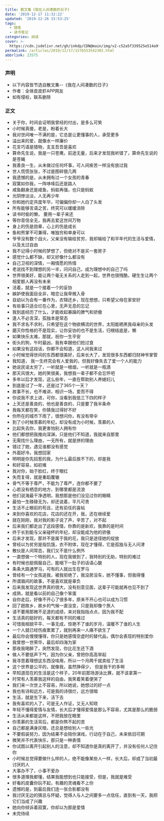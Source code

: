 ```yaml
---
title: 散文集《我在人间凑数的日子》
date: '2019-12-17 11:32:22'
updated: '2019-12-26 15:53:25'
tags:
  - 随笔
  - 读书笔记
categories: 阅读
cover: >-
  https://cdn.jsdelivr.net/gh/inkdp/CDN@main/img/v2-c52a5f339525e514a9f17bd2cda1b8b4_400x224.jpg
permalink: /articles/2019/12/17/1576553542302.html
abbrlink: 23575
---
```

### 声明
* 以下内容皆节选自散文集--《我在人间凑数的日子》
* 作者：全体皮皮虾APP网友
* 如有侵权，联系删除

### 正文
- 关于你，时间会证明我曾经的付出，是多么可笑
- 小时候真傻，老是，盼着长大
- 我对世间唯一不满的是，它总是让更懂事的人，承受更多
- 溢出来的爱，就像水一样廉价
- 花言巧语是猎物，支支吾吾是喜欢
- 算命先生说，我是一只苍鹰，前途无量，后来才发现我听错了，算命先生说的是苍蝇
- 我善良一生，从未做过任何坏事，可人间疾苦一样没有放过我
- 世人慌慌张张，不过是图碎银几两
- 我遗憾的是，从未拥有过一个女孩的青春
- 寂寞如你我，一阵哆嗦后还是路人
- 咸鱼翻身还是咸鱼，蚂蚁再强，也只是蚂蚁
- 光阴惨淡淡，人无再少年
- 你和她约定共度年华，可偏偏你却一人白了头发
- 所有能够言语之苦，终究可以缓缓消除
- 读书时偷的懒， 要用一辈子来还
- 等你音信全无，我再去爱这世间万物
- 身上的伤是勋章，心上的伤是成长
- 鱼和熊掌不可兼得，唯独穷和单身可以
- 爷爷没有数个战火，父亲没有输给贫穷，我却输给了和平年代的生活与爱情，以及太过自由
- 我不记得小时候的梦想了，但绝对不是买一套房子
- 感觉什么都不缺，却又好像什么都没有
- 自己卫视的深情，一厢情愿的热情
- 老说找不到理想的另一半，问问自己，成为理想中的自己了吗
- 世界很美好，能让两个毫无关系的人走到一起，世界也很残酷，硬生生让两个相爱额人再没有未来
- 活着，就是一个接着一个的妥协
- 嫉妒使我面目全非，暗恋让我卑微入骨
- 自幼以为会有一番作为，衣锦还乡，现在想想，只希望父母在家安好
- 有些事只适合烂在心里，无声无息的忘记
- 我到底经历了什么，才能收起暴躁的脾气和骄傲
- 逢人不必言深，孤独本是常态
- 我不求名不求利，只希望在这个物欲横流的世界，太阳能晒黑我母亲的头发
- 磨灭你性格的不是现实，让你妥协的也不是生活，归根结底是，懒
- 如果快乐太难，那就，祝你一生平安
- 街头的狗，午时最凶，我有幸跟他们抢过食
- 如果没有这段话，你都不会知道，这人间我来过
- 小时候觉得世间的东西都很美好，后来长大了，发现很多东西都归财神爷掌管
- 我知道， 我一生终究会有人爱我的，但我好像失去了爱一个人的能力
- 她说民谣太穷了，一听就是一根烟，一听就是一瓶酒
- 那天风很大，她的笑很美，我想我一辈子都不会忘怀吧
- 多年以后才发现，这么些年，一直在帮助别人养媳妇儿
- 到底是过了一年，还是过了365个一天？
- 故事不长，也不难讲，相识一场，爱而不得
- 你说我不求上进，可你，没看到我低三下四的样子
- 上天还是善良的，他也是善良的，只是要了我半条命
- 我每天都在笑，你猜我过得好不好
- 你所在的城市下雨了，很想问你，有没有带伞
- 到了小时候羡慕的年纪，却没有成为小时候，羡慕的人
- 比起失去你，我更害怕别人拥有你
- 他们都想把我推向深渊，只是他们不知道，我就来自那里
- 无需找什么理由，一无所有，就是拼的理由
- 错过了她，遇见谁都没有感觉
- 外面好冷，我想回家
- 明明是你先招惹的我，为什么最后放不下的，却是我
- 和好容易，如初难
- 我对你，始于脸红，终于眼红
- 失而复得，就是重蹈覆辙
- 骨气不等于尊严，不能为了尊严，连你都不要了
- 心若没有栖息的地方，到哪里都是流浪
- 他们说海最干净透明，我想那是他们没见过你的眼睛
- 最怕一生碌碌无为，却还说着，平凡可贵
- 生活不止眼前的苟且，还有前任的喜帖
- 来到你喜欢的花店，花店的还在开，我，还在继续爱
- 就在刚刚，我对我的影子说了声，辛苦了，对不起
- 后来我们都走出了这段感情，你靠的是新欢，我靠的是时间
- 终于长到能与父亲碰杯的年纪，却没能成为他的骄傲
- 后来才发现，那并不是属于我的花，我只是途径她的绽放
- 曾经以为贫穷是指饥饿，衣不附体，现在才懂得，它是孤独与无人问津
- 散伙是人间常态，我们又不是什么例外
- 一直想做一个特别的人，现在我做到了，我特别的无助，特别的难过
- 有时候也挺佩服自己，能咽下一肚子的话语心酸
- 条条大路通罗马，可有的人就出生在罗马
- 曾经有一个女孩追我，被我拒绝了，我没房没车，她不懂事，但我得懂
- 所谓眉间的故事，不是喜欢就是辜负
- 后来我发现这世界真的很大，没有刻意见面，这辈子可能就再也见不到了
- 成熟，就是看以前的自己像个笨蛋
- 自你走后，好像不开心了很多年，原来不开心也可以成为习惯
- 回了趟故乡，故乡的气候一直没变，只是我却像个旅人
- 请不要用那微不足道的成绩，来对我指指点点，因为我不配
- 生活真的挺好的，每天都有不同的难过
- 可惜我相貌平平、一事无成，惊艳不了谁的岁月，温暖不了谁的人生
- 一个人就已经伤痕累累了，就别再来一人痛不欲生了
- 最后你会慢慢懂得，你只是她感情空虚时的替代品，偶尔会表现的特别爱你
- 我曾想一世荣华，最后却四海为家
- 那夜我喝醉了，突然发现，你比花生还下酒
- 做人不要低声下气，因为你父亲，曾把你高高举起
- 我寻思着理想这东西没啥用，所以一个月两千就卖给了生活
- 这个世界是公平的，就像我，虽然挣得少， 但是我干的多啊
- 早知道现在的生活是这个样子，20年前那场游泳比赛，就不该拿第一
- 时常有人羡慕我这样的自由，我笑着笑着便哭了
- 我们来一次世上不容易，所以她说，她想过的好一点
- 我也有诗和远方，可是我的诗很烂，远方很暗
- 生活，就是生下来，活下去
- 我有喜欢的人了，可是无人作证，又无人知晓
- 年轻不懂得爱情与友情，长大后才懂得爱情是那么不容易，尤其是那么的脆弱
- 生活从来都是这样，不把我放在眼里
- 你羡慕的生活背后，都是你熬不起的苦
- 自己都是满身灰暗，还总是想给别人一些光
- 不要假装努力，因为结果不会陪你演戏，行动在于自己，未来依旧可期
- 微笑并不代表快乐，那只是一种表情
-  你试图以离开引起别人的注意，却不知道你是真的离开了，并没有任何人记住你
- 小时候总觉得要做什么样的人，绝不能像某些人一样，长大后，却成了当初最讨厌的人
- 大事办不了，小事不爱办
- 很多道理我都懂，结果我能想到也只能接受，但是，我就是难受
- 好看的皮囊你玩不起，有趣的灵魂看不上你
- 遗憾的是，到最后我们连一张合影都没有
- 我讨厌无边的猜忌与怀疑，觉得人与人之间要多一点信任，直到有一天，我把它们当成了兴趣
- 她向你倾诉着寂寞，你却以为那是爱情
- 未完待续
